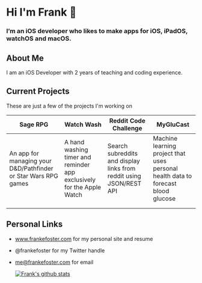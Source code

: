# Hi I'm Frank 👋

### I’m an iOS developer who likes to make apps for iOS, iPadOS, watchOS and macOS. 

## About Me
I am an iOS Developer with 2 years of teaching and coding experience. 

## Current Projects
These are just a few of the projects I'm working on

| Sage RPG                                                       | Watch Wash                                                            | Reddit Code Challenge                                               | MyGluCast                                                                         |
|----------------------------------------------------------------|-----------------------------------------------------------------------|---------------------------------------------------------------------|-----------------------------------------------------------------------------------|
| An app for managing your D&D/Pathfinder or Star Wars RPG games | A hand washing timer and reminder app exclusively for the Apple Watch | Search subreddits and display links from reddit using JSON/REST API | Machine learning project that uses personal health data to forecast blood glucose |
|                                                                |                                                                       |                                                                     |                                                                                   |
|                                                                |                                                                       |                                                                     |                                                                                   |                                                                                 |
## Personal Links

- www.frankefoster.com for my personal site and resume
- @frankefoster for my Twitter handle
- me@frankefoster.com for email


  [![Frank's github stats](https://github-readme-stats.vercel.app/api?username=analogpotato&show_icons=true&theme=algolia)](https://github.com/anuraghazra/github-readme-stats)






<!--
**analogpotato/analogpotato** is a ✨ _special_ ✨ repository because its `README.md` (this file) appears on your GitHub profile.

Here are some ideas to get you started:

- 🔭 I’m currently working on ...
- 🌱 I’m currently learning ...
- 👯 I’m looking to collaborate on ...
- 🤔 I’m looking for help with ...
- 💬 Ask me about ...
- 📫 How to reach me: ...
- 😄 Pronouns: ...
- ⚡ Fun fact: ...
-->

